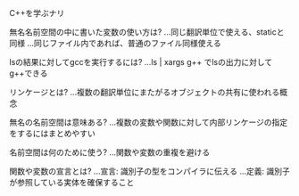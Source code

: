 C++を学ぶナリ

無名名前空間の中に書いた変数の使い方は?
...同じ翻訳単位で使える、staticと同様
...同じファイル内であれば、普通のファイル同様使える

lsの結果に対してgccを実行するには?
...ls | xargs g++ でlsの出力に対してg++できる

リンケージとは?
...複数の翻訳単位にまたがるオブジェクトの共有に使われる概念

無名の名前空間は意味ある?
...複数の変数や関数に対して内部リンケージの指定をするにはまとめやすい

名前空間は何のために使う?
...関数や変数の重複を避ける

関数や変数の宣言とは?
...宣言: 識別子の型をコンパイラに伝える
...定義: 識別子が参照している実体を確保すること
